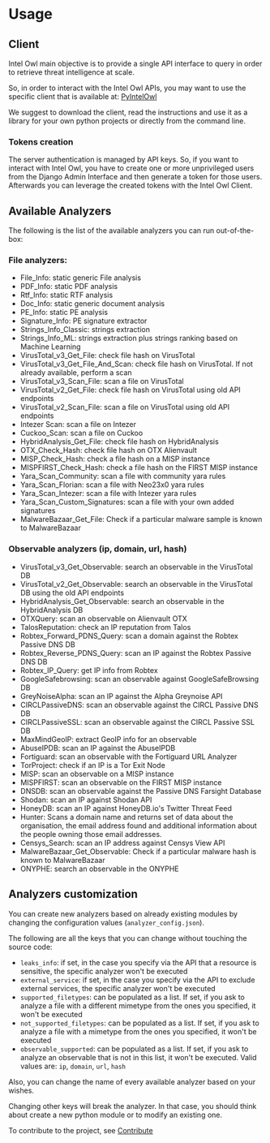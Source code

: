 # Usage

## Client
Intel Owl main objective is to provide a single API interface to query in order to retrieve threat intelligence at scale.

So, in order to interact with the Intel Owl APIs, you may want to use the specific client that is available at: [PyIntelOwl](https://github.com/mlodic/pyintelowl)

We suggest to download the client, read the instructions and use it as a library for your own python projects or directly from the command line.

### Tokens creation
The server authentication is managed by API keys. So, if you want to interact with Intel Owl, you have to create one or more unprivileged users from the Django Admin Interface and then generate a token for those users.
Afterwards you can leverage the created tokens with the Intel Owl Client.


## Available Analyzers

The following is the list of the available analyzers you can run out-of-the-box:

### File analyzers:
* File_Info: static generic File analysis
* PDF_Info: static PDF analysis
* Rtf_Info: static RTF analysis
* Doc_Info: static generic document analysis
* PE_Info: static PE analysis
* Signature_Info: PE signature extractor
* Strings_Info_Classic: strings extraction
* Strings_Info_ML: strings extraction plus strings ranking based on Machine Learning
* VirusTotal_v3_Get_File: check file hash on VirusTotal
* VirusTotal_v3_Get_File_And_Scan: check file hash on VirusTotal. If not already available, perform a scan
* VirusTotal_v3_Scan_File: scan a file on VirusTotal
* VirusTotal_v2_Get_File: check file hash on VirusTotal using old API endpoints
* VirusTotal_v2_Scan_File: scan a file on VirusTotal using old API endpoints
* Intezer Scan: scan a file on Intezer
* Cuckoo_Scan: scan a file on Cuckoo
* HybridAnalysis_Get_File: check file hash on HybridAnalysis
* OTX_Check_Hash: check file hash on OTX Alienvault
* MISP_Check_Hash: check a file hash on a MISP instance
* MISPFIRST_Check_Hash: check a file hash on the FIRST MISP instance
* Yara_Scan_Community: scan a file with community yara rules
* Yara_Scan_Florian: scan a file with Neo23x0 yara rules
* Yara_Scan_Intezer: scan a file with Intezer yara rules
* Yara_Scan_Custom_Signatures: scan a file with your own added signatures
* MalwareBazaar_Get_File: Check if a particular malware sample is known to MalwareBazaar 

### Observable analyzers (ip, domain, url, hash)
* VirusTotal_v3_Get_Observable: search an observable in the VirusTotal DB
* VirusTotal_v2_Get_Observable: search an observable in the VirusTotal DB using the old API endpoints
* HybridAnalysis_Get_Observable: search an observable in the HybridAnalysis DB
* OTXQuery: scan an observable on Alienvault OTX
* TalosReputation: check an IP reputation from Talos
* Robtex_Forward_PDNS_Query: scan a domain against the Robtex Passive DNS DB
* Robtex_Reverse_PDNS_Query: scan an IP against the Robtex Passive DNS DB
* Robtex_IP_Query: get IP info from Robtex
* GoogleSafebrowsing: scan an observable against GoogleSafeBrowsing DB
* GreyNoiseAlpha: scan an IP against the Alpha Greynoise API
* CIRCLPassiveDNS: scan an observable against the CIRCL Passive DNS DB
* CIRCLPassiveSSL: scan an observable against the CIRCL Passive SSL DB
* MaxMindGeoIP: extract GeoIP info for an observable
* AbuseIPDB: scan an IP against the AbuseIPDB
* Fortiguard: scan an observable with the Fortiguard URL Analyzer
* TorProject: check if an IP is a Tor Exit Node
* MISP: scan an observable on a MISP instance
* MISPFIRST: scan an observable on the FIRST MISP instance
* DNSDB: scan an observable against the Passive DNS Farsight Database
* Shodan: scan an IP against Shodan API
* HoneyDB: scan an IP against HoneyDB.io's Twitter Threat Feed
* Hunter: Scans a domain name and returns set of data about the organisation, the email address found and additional information about the people owning those email addresses. 
* Censys_Search: scan an IP address against Censys View API
* MalwareBazaar_Get_Observable: Check if a particular malware hash is known to MalwareBazaar
* ONYPHE: search an observable in the ONYPHE 

## Analyzers customization
You can create new analyzers based on already existing modules by changing the configuration values (`analyzer_config.json`).

The following are all the keys that you can change without touching the source code:
* `leaks_info`: if set, in the case you specify via the API that a resource is sensitive, the specific analyzer won't be executed
* `external_service`: if set, in the case you specify via the API to exclude external services, the specific analyzer won't be executed
* `supported_filetypes`: can be populated as a list. If set, if you ask to analyze a file with a different mimetype from the ones you specified, it won't be executed
* `not_supported_filetypes`: can be populated as a list. If set, if you ask to analyze a file with a mimetype from the ones you specified, it won't be executed
* `observable_supported`: can be populated as a list. If set, if you ask to analyze an observable that is not in this list, it won't be executed. Valid values are: `ip`, `domain`, `url`, `hash`

Also, you can change the name of every available analyzer based on your wishes.

Changing other keys will break the analyzer. In that case, you should think about create a new python module or to modify an existing one.

To contribute to the project, see [Contribute](./Contribute.md)









